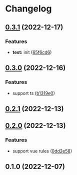 # Changelog

## [0.3.1](https://github.com/dev-standard/eslint-config-liting/compare/0.3.0...0.3.1) (2022-12-17)


### Features

* **test:** init ([65f6cd6](https://github.com/dev-standard/eslint-config-liting/commit/65f6cd6c75afc2c66ed0f2462e321cd6935ebddc))

## [0.3.0](https://github.com/dev-standard/eslint-config-liting/compare/0.2.1...0.3.0) (2022-12-16)


### Features

* support ts ([b1319e0](https://github.com/dev-standard/eslint-config-liting/commit/b1319e0598f4be358e676eee916c608d97a203b7))

## [0.2.1](https://github.com/dev-standard/eslint-config-liting/compare/0.2.0...0.2.1) (2022-12-13)

## [0.2.0](https://github.com/dev-standard/eslint-config-liting/compare/0.1.0...0.2.0) (2022-12-13)


### Features

* support vue rules ([0dd2e58](https://github.com/dev-standard/eslint-config-liting/commit/0dd2e58769f7c64f6075507dcd8a99e89d72960f))

## 0.1.0 (2022-12-07)